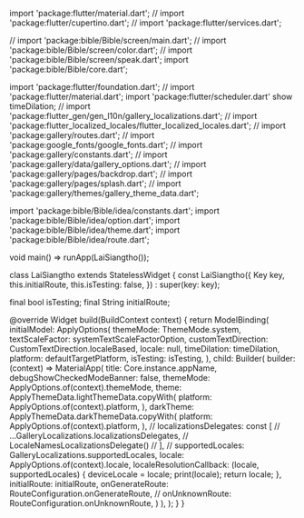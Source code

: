 
import 'package:flutter/material.dart';
// import 'package:flutter/cupertino.dart';
// import 'package:flutter/services.dart';

// import 'package:bible/Bible/screen/main.dart';
// import 'package:bible/Bible/screen/color.dart';
// import 'package:bible/Bible/screen/speak.dart';
import 'package:bible/Bible/core.dart';

import 'package:flutter/foundation.dart';
// import 'package:flutter/material.dart';
import 'package:flutter/scheduler.dart' show timeDilation;
// import 'package:flutter_gen/gen_l10n/gallery_localizations.dart';
// import 'package:flutter_localized_locales/flutter_localized_locales.dart';
// import 'package:gallery/routes.dart';
// import 'package:google_fonts/google_fonts.dart';
// import 'package:gallery/constants.dart';
// import 'package:gallery/data/gallery_options.dart';
// import 'package:gallery/pages/backdrop.dart';
// import 'package:gallery/pages/splash.dart';
// import 'package:gallery/themes/gallery_theme_data.dart';

import 'package:bible/Bible/idea/constants.dart';
import 'package:bible/Bible/idea/option.dart';
import 'package:bible/Bible/idea/theme.dart';
import 'package:bible/Bible/idea/route.dart';

void main() => runApp(LaiSiangtho());

class LaiSiangtho extends StatelessWidget {
  const LaiSiangtho({
    Key key,
    this.initialRoute,
    this.isTesting: false,
  }) : super(key: key);

  final bool isTesting;
  final String initialRoute;

  @override
  Widget build(BuildContext context) {
    return ModelBinding(
      initialModel: ApplyOptions(
        themeMode: ThemeMode.system,
        textScaleFactor: systemTextScaleFactorOption,
        customTextDirection: CustomTextDirection.localeBased,
        locale: null,
        timeDilation: timeDilation,
        platform: defaultTargetPlatform,
        isTesting: isTesting,
      ),
      child: Builder(
        builder: (context) => MaterialApp(
          title: Core.instance.appName,
          debugShowCheckedModeBanner: false,
          themeMode: ApplyOptions.of(context).themeMode,
          theme: ApplyThemeData.lightThemeData.copyWith(
            platform: ApplyOptions.of(context).platform,
          ),
          darkTheme: ApplyThemeData.darkThemeData.copyWith(
            platform: ApplyOptions.of(context).platform,
          ),
          // localizationsDelegates: const [
          //   ...GalleryLocalizations.localizationsDelegates,
          //   LocaleNamesLocalizationsDelegate()
          // ],
          // supportedLocales: GalleryLocalizations.supportedLocales,
          locale: ApplyOptions.of(context).locale,
          localeResolutionCallback: (locale, supportedLocales) {
            deviceLocale = locale;
            print(locale);
            return locale;
          },
          initialRoute: initialRoute,
          onGenerateRoute: RouteConfiguration.onGenerateRoute,
          // onUnknownRoute: RouteConfiguration.onUnknownRoute,
        )
      ),
    );
  }
}